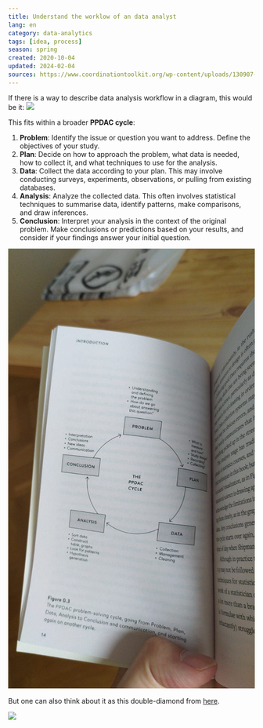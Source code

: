 ```yaml
---
title: Understand the worklow of an data analyst
lang: en
category: data-analytics
tags: [idea, process]
season: spring
created: 2020-10-04
updated: 2024-02-04
sources: https://www.coordinationtoolkit.org/wp-content/uploads/130907-Data-flow.pdf
---
```


If there is a way to describe data analysis workflow in a diagram, this would be it:
![](../../assets/files/data-analysis-workflow.png)

This fits within a broader **PPDAC cycle**:
1. **Problem**: Identify the issue or question you want to address. Define the objectives of your study.
2. **Plan**: Decide on how to approach the problem, what data is needed, how to collect it, and what techniques to use for the analysis.
3. **Data**: Collect the data according to your plan. This may involve conducting surveys, experiments, observations, or pulling from existing databases.
4. **Analysis**: Analyze the collected data. This often involves statistical techniques to summarise data, identify patterns, make comparisons, and draw inferences.
5. **Conclusion**: Interpret your analysis in the context of the original problem. Make conclusions or predictions based on your results, and consider if your findings answer your initial question.

![](../../assets/files/ppdac.png)

But one can also think about it as this double-diamond from [here](https://nightingaledvs.com/embrace-the-challenge-to-beat-imposter-syndrome/).

![](../../assets/files/data-analysis-double-diamond.png)
